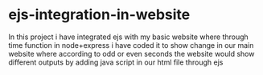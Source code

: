 # ejs-integration-in-website
In this project i have integrated ejs with my basic website where through time function in node+express i have coded it to show change in our main website where according to odd or even seconds the website would show different outputs by adding java script in our html file through ejs
